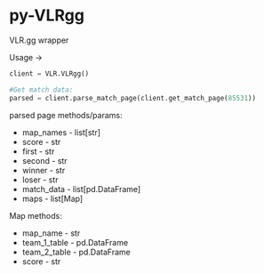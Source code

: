 # py-VLRgg
VLR.gg wrapper


Usage ->
```python
client = VLR.VLRgg()

#Get match data:
parsed = client.parse_match_page(client.get_match_page(85531))
```

parsed page methods/params:
* map_names - list[str]
* score - str
* first - str
* second - str
* winner - str
* loser - str
* match_data - list[pd.DataFrame]
* maps - list[Map]

Map methods:
* map_name - str
* team_1_table - pd.DataFrame
* team_2_table - pd.DataFrame
* score - str
